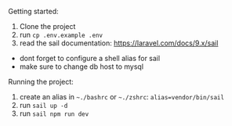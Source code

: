 Getting started:
1. Clone the project
2. run `cp .env.example .env`
3. read the sail documentation: https://laravel.com/docs/9.x/sail

- dont forget to configure a shell alias for sail
- make sure to change db host to mysql


Running the project:
1. create an alias in `~./bashrc` or `~./zshrc`: `alias=vendor/bin/sail`
2. run `sail up -d`
3. run `sail npm run dev`
